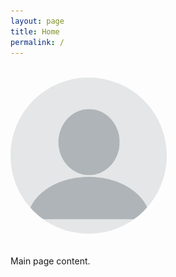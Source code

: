 ```yaml
---
layout: page
title: Home
permalink: /
---
```


<div class="content-wrapper">
  <div class="avatar-container" style="text-align: left; margin: 2rem 0;">
    <img src="/assets/profile.png" 
       alt="Emiliano Peña Ayala" 
       class="avatar"
       style="width: 250px; border-radius: 50%;">
  </div>
</div>


Main page content.
